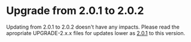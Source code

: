 # Upgrade from 2.0.1 to 2.0.2

Updating from 2.0.1 to 2.0.2 doesn't have any impacts. Please read the apropriate UPGRADE-2.x.x files for updates lower as [2.0.1](UPGRADE-2.0.1.md) to this version.